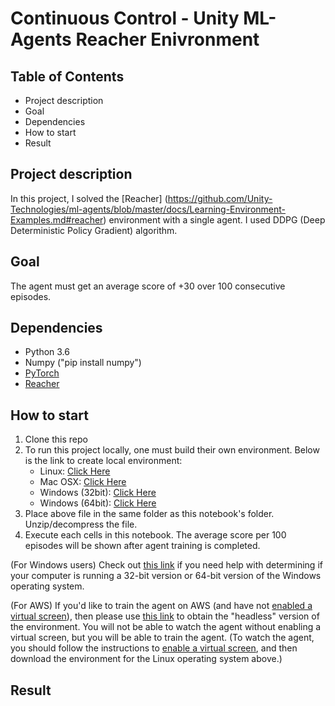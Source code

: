 # Continuous Control - Unity ML-Agents Reacher Enivronment

## Table of Contents
* Project description
* Goal
* Dependencies
* How to start
* Result

## Project description
In this project, I solved the [Reacher] (https://github.com/Unity-Technologies/ml-agents/blob/master/docs/Learning-Environment-Examples.md#reacher) environment with a single agent. I used DDPG (Deep Deterministic Policy Gradient) algorithm.

## Goal
The agent must get an average score of +30 over 100 consecutive episodes.

## Dependencies
* Python 3.6
* Numpy ("pip install numpy")
* [PyTorch](https://pytorch.org/)
* [Reacher](https://github.com/Unity-Technologies/ml-agents)

## How to start
1. Clone this repo
2. To run this project locally, one must build their own environment.
   Below is the link to create local environment:
   * Linux: [Click Here](https://s3-us-west-1.amazonaws.com/udacity-drlnd/P2/Reacher/Reacher_Linux.zip)
   * Mac OSX: [Click Here](https://s3-us-west-1.amazonaws.com/udacity-drlnd/P2/Reacher/one_agent/Reacher.app.zip)
   * Windows (32bit): [Click Here](https://s3-us-west-1.amazonaws.com/udacity-drlnd/P2/Reacher/one_agent/Reacher_Windows_x86.zip)
   * Windows (64bit): [Click Here](https://s3-us-west-1.amazonaws.com/udacity-drlnd/P2/Reacher/one_agent/Reacher_Windows_x86_64.zip)
3. Place above file in the same folder as this notebook's folder. Unzip/decompress the file. 
4. Execute each cells in this notebook. The average score per 100 episodes will be shown after agent training is completed. 

(For Windows users) Check out [this link](https://support.microsoft.com/en-us/help/827218/how-to-determine-whether-a-computer-is-running-a-32-bit-version-or-64) if you need help with determining if your computer is running a 32-bit version or 64-bit version of the Windows operating system.

(For AWS) If you'd like to train the agent on AWS (and have not [enabled a virtual screen](https://github.com/Unity-Technologies/ml-agents/blob/master/docs/Training-on-Amazon-Web-Service.md)), then please use [this link](https://s3-us-west-1.amazonaws.com/udacity-drlnd/P2/Reacher/one_agent/Reacher_Linux_NoVis.zip) to obtain the "headless" version of the environment. You will not be able to watch the agent without enabling a virtual screen, but you will be able to train the agent. (To watch the agent, you should follow the instructions to [enable a virtual screen](https://github.com/Unity-Technologies/ml-agents/blob/master/docs/Training-on-Amazon-Web-Service.md), and then download the environment for the Linux operating system above.)

## Result
